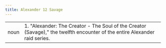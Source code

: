 ```yaml
---
title: Alexander 12 Savage
---
```

| | |
| --- | --- |
| noun | 1.  	"Alexander: The Creator - The Soul of the Creator (Savage)," the twelfth encounter of the entire Alexander raid series.	|
